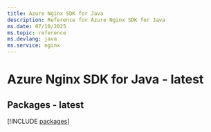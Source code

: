 ```yaml
---
title: Azure Nginx SDK for Java
description: Reference for Azure Nginx SDK for Java
ms.date: 07/10/2025
ms.topic: reference
ms.devlang: java
ms.service: nginx
---
```

# Azure Nginx SDK for Java - latest
## Packages - latest
[!INCLUDE [packages](nginx-index.md)]